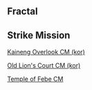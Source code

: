 ## Fractal

## Strike Mission
[Kaineng Overlook CM (kor)](https://github.com/CSMRu/gw2-pve/blob/main/Strike%20Mission/Kaineng%20Overlook%20CM%20(kor).md)

[Old Lion's Court CM (kor)](https://github.com/CSMRu/gw2-pve/blob/main/Strike%20Mission/Old%20Lion's%20Court%20CM%20(kor).md)

[Temple of Febe CM](https://github.com/CSMRu/gws2/blob/main/Strike%20Mission/Temple%20of%20Febe%20CM.md)
